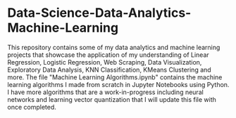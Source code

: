 # Data-Science-Data-Analytics-Machine-Learning
This repository contains some of my data analytics and machine learning projects that showcase the application of my understanding of Linear Regression, Logistic Regression, Web Scraping, Data Visualization, Exploratory Data Analysis, KNN Classification, KMeans Clustering and more.
The file "Machine Learning Algorithms.ipynb" contains the machine learning algorithms I made from scratch in Jupyter Notebooks using Python.
I have more algorithms that are a work-in-progress including neural networks and learning vector quantization that I will update this file with once completed.
